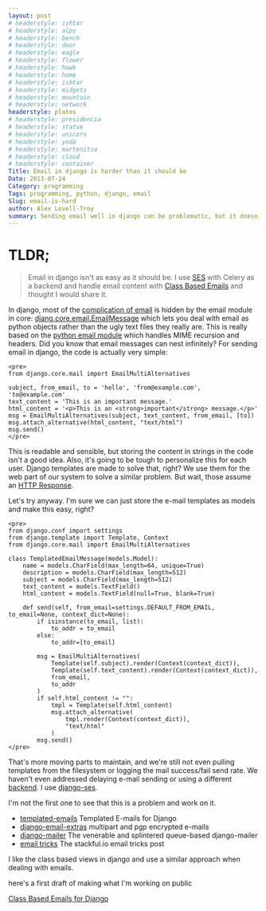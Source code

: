 ```yaml
---
layout: post
# headerstyle: ishtar
# headerstyle: alps
# headerstyle: bench
# headerstyle: door
# headerstyle: eagle
# headerstyle: flower
# headerstyle: hawk
# headerstyle: home
# headerstyle: ishtar
# headerstyle: midgets
# headerstyle: mountain
# headerstyle: network
headerstyle: plates
# headerstyle: presidencia
# headerstyle: statue
# headerstyle: unicorn
# headerstyle: yoda
# headerstyle: martenitsa
# headerstyle: cloud
# headerstyle: container
Title: Email in django is harder than it should be
Date: 2013-07-24
Category: programming
Tags: programming, python, django, email
Slug: email-is-hard
author: Alex Lovell-Troy
summary: Sending email well in django can be problematic, but it doesn't have to be.
---
```


# TLDR;
> Email in django isn't as easy as it should be.  I use [SES](https://github.com/hmarr/django-ses) with Celery as a backend and handle email content with [Class Based Emails](https://gist.github.com/alexlovelltroy/6074043) and thought I would share it.

In django, most of the [complication of email](/email-is-complicated.html) is hidden by the email module in core: [djang.core.email.EmailMessage](https://docs.djangoproject.com/en/dev/topics/email/#django.core.mail.EmailMessage)
which lets you deal with email as python objects rather than the ugly text
files they really are.  This is really based on the [python email module](http://docs.python.org/2/library/email) which handles MIME recursion
and headers.  Did you know that email messages can nest infinitely?  For sending email in django, the code is actually very simple:

    <pre>
    from django.core.mail import EmailMultiAlternatives

    subject, from_email, to = 'hello', 'from@example.com', 'to@example.com'
    text_content = 'This is an important message.'
    html_content = '<p>This is an <strong>important</strong> message.</p>'
    msg = EmailMultiAlternatives(subject, text_content, from_email, [to])
    msg.attach_alternative(html_content, "text/html")
    msg.send()
    </pre>

This is readable and sensible, but storing the content in strings in the code
isn't a good idea.  Also, it's going to be tough to personalize this for each
user.  Django templates are made to solve that, right?  We use them for
the web part of our system to solve a similar problem.  But wait, those assume an [HTTP Response](https://docs.djangoproject.com/en/dev/ref/template-response/#simpletemplateresponse-objects).

Let's try anyway.  I'm sure we can just store the e-mail templates as models and make this easy, right?

    <pre>
    from django.conf import settings
    from django.template import Template, Context
    from django.core.mail import EmailMultiAlternatives
    
    class TemplatedEmailMessage(models.Model):
        name = models.CharField(max_length=64, unique=True)
        description = models.CharField(max_length=512)
        subject = models.CharField(max_length=512)
        text_content = models.TextField()
        html_content = models.TextField(null=True, blank=True)
    
        def send(self, from_email=settings.DEFAULT_FROM_EMAIL, to_email=None, context_dict=None):
            if isinstance(to_email, list):
                to_addr = to_email
            else:
                to_addr=[to_email]
                
            msg = EmailMultiAlternatives(
                Template(self.subject).render(Context(context_dict)),
                Template(self.text_content).render(Context(context_dict)),
                from_email,
                to_addr
            )
            if self.html_content != "":
                tmpl = Template(self.html_content)
                msg.attach_alternative(
                    tmpl.render(Context(context_dict)),
                    "text/html"
                )
            msg.send()
    </pre>

That's more moving parts to maintain, and we're still not even pulling templates from the filesystem or logging the mail success/fail send rate.  We haven't even addressed delaying e-mail sending or using a different [backend](https://docs.djangoproject.com/en/dev/topics/email/#email-backends).  I use [django-ses](https://github.com/hmarr/django-ses).


I'm not the first one to see that this is a problem and work on it.

* [templated-emails](https://github.com/philippWassibauer/templated-emails) Templated E-mails for Django
* [django-email-extras](https://github.com/stephenmcd/django-email-extras) multipart and pgp encrypted e-mails
* [django-mailer](https://github.com/pinax/django-mailer/network) The venerable and splintered queue-based django-mailer
* [email tricks](http://stackful-dev.com/django-email-tricks-part-1.html) The stackful.io email tricks post

I like the class based views in django and use a similar approach when dealing with emails.

here's a first draft of making what I'm working on public

[Class Based Emails for Django](https://gist.github.com/alexlovelltroy/6074043)
<script src="https://gist.github.com/alexlovelltroy/6074043.js"></script>


